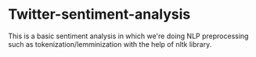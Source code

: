# Twitter-sentiment-analysis
This is a basic sentiment analysis in which we're doing NLP preprocessing such as tokenization/lemminization with the help of nltk library.
